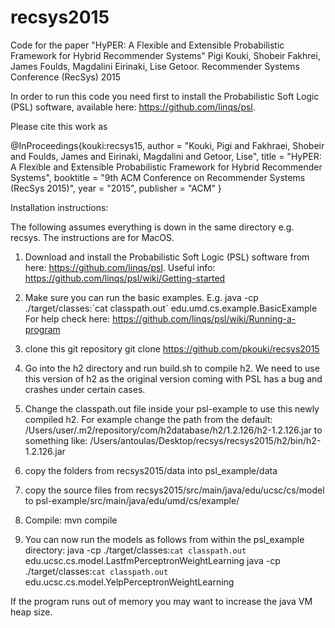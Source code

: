 # recsys2015
Code for the paper "HyPER: A Flexible and Extensible Probabilistic Framework for Hybrid Recommender Systems" Pigi Kouki, Shobeir Fakhrei, James Foulds, Magdalini Eirinaki, Lise Getoor. Recommender Systems Conference (RecSys) 2015

In order to run this code you need first to install the Probabilistic Soft Logic (PSL) software, available here: https://github.com/linqs/psl. 

Please cite this work as

@InProceedings{kouki:recsys15,
  author       = "Kouki, Pigi and Fakhraei, Shobeir and Foulds, James and Eirinaki, Magdalini and Getoor, Lise",
  title        = "HyPER: A Flexible and Extensible Probabilistic Framework for Hybrid Recommender Systems",
  booktitle    = "9th ACM Conference on Recommender Systems (RecSys 2015)",
  year         = "2015",
  publisher    = "ACM"
}



Installation instructions:

The following assumes everything is down in the same directory e.g. recsys. The instructions are for MacOS.

1. Download and install the Probabilistic Soft Logic (PSL) software from here: https://github.com/linqs/psl. 
Useful info: https://github.com/linqs/psl/wiki/Getting-started

2. Make sure you can run the basic examples. E.g. 
java -cp ./target/classes:\`cat classpath.out\` edu.umd.cs.example.BasicExample
For help check here: https://github.com/linqs/psl/wiki/Running-a-program

3. clone this git repository
git clone https://github.com/pkouki/recsys2015

4. Go into the h2 directory and run build.sh to compile h2. We need to use this version of h2 as the original version coming with PSL has a bug and crashes under certain cases.

5. Change the classpath.out file inside your psl-example to use this newly compiled h2. For example change the path from the default: 
    /Users/user/.m2/repository/com/h2database/h2/1.2.126/h2-1.2.126.jar 
    to something like:
    /Users/antoulas/Desktop/recsys/recsys2015/h2/bin/h2-1.2.126.jar 

6. copy the folders from recsys2015/data into psl_example/data

7. copy the source files from recsys2015/src/main/java/edu/ucsc/cs/model to psl-example/src/main/java/edu/umd/cs/example/

8. Compile: mvn compile

9. You can now run the models as follows from within the psl_example directory:
    java -cp ./target/classes:`cat classpath.out` edu.ucsc.cs.model.LastfmPerceptronWeightLearning
    java -cp ./target/classes:`cat classpath.out` edu.ucsc.cs.model.YelpPerceptronWeightLearning

If the program runs out of memory you may want to increase the java VM heap size.




